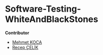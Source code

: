 # Software-Testing-WhiteAndBlackStones

**Contributor**
- [Mehmet KOCA](https://github.com/mehmetkoca)
- [Recep ÇELİK](https://github.com/Rexulon)
